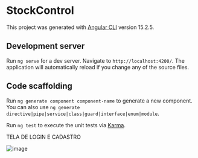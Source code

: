 # StockControl

This project was generated with [Angular CLI](https://github.com/angular/angular-cli) version 15.2.5.

## Development server

Run `ng serve` for a dev server. Navigate to `http://localhost:4200/`. The application will automatically reload if you change any of the source files.

## Code scaffolding

Run `ng generate component component-name` to generate a new component. You can also use `ng generate directive|pipe|service|class|guard|interface|enum|module`.

Run `ng test` to execute the unit tests via [Karma](https://karma-runner.github.io).


TELA DE LOGIN E CADASTRO


![image](https://github.com/jorginskn/stock-control/assets/77112497/ac4387d8-9d2e-455d-9a5a-ba50aa2db7cd)

